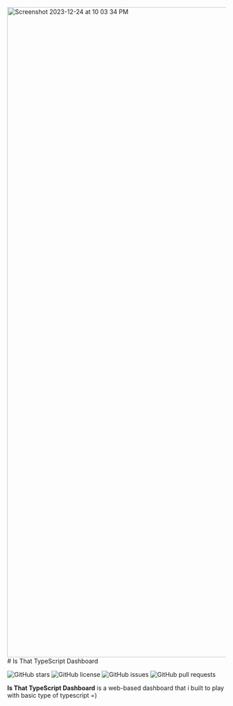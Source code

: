 <img width="1497" alt="Screenshot 2023-12-24 at 10 03 34 PM" src="https://github.com/matheuslopesz/is-that-typescript-dashboard/assets/26771105/934f9b1e-0028-4dfe-bd5e-ffb0a411f393">
# Is That TypeScript Dashboard

![GitHub stars](https://img.shields.io/github/stars/matheuslopesz/is-that-typescript-dashboard?style=social)
![GitHub license](https://img.shields.io/github/license/matheuslopesz/is-that-typescript-dashboard)
![GitHub issues](https://img.shields.io/github/issues/matheuslopesz/is-that-typescript-dashboard)
![GitHub pull requests](https://img.shields.io/github/issues-pr/matheuslopesz/is-that-typescript-dashboard)

**Is That TypeScript Dashboard** is a web-based dashboard that i built to play with basic type of typescript =)
